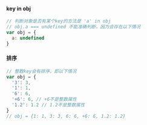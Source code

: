 #### key in obj

```js
// 判断对象是否有某个key的方法是 'a' in obj 
// obj.a === undefined 不能准确判断，因为会存在以下情况
var obj = {
  a: undefined
}
```



#### 排序

```js
// 整数key会有排序，即以下情况
var obj = {
  '3': 3,
  '1': 1,
  '6': 6,
  '+6': 6, // +6不是整数属性
  '1.2': 1.2 // 1.2不是整数属性
}
// obj = {1: 1, 3: 3, 6: 6, +6: 6, 1.2: 1.2}
```

